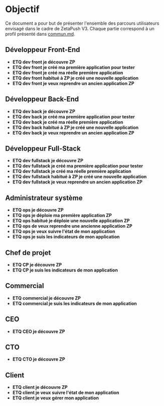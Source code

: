 # Objectif

Ce document a pour but de présenter l'ensemble des parcours utilisateurs envisagé dans le cadre de ZetaPush V3. Chaque partie correspond à un profil présenté dans [commun.md](../commun.md).


## Développeur Front-End


* **ETQ dev front je découvre ZP**
* **ETQ dev front je créé ma première application pour tester**
* **ETQ dev front je créé ma réelle première application**
* **ETQ dev front habitué à ZP je créé une nouvelle application**
* **ETQ dev front je veux reprendre un ancien application ZP**

## Développeur Back-End

* **ETQ dev back je découvre ZP**
* **ETQ dev back je créé ma première application pour tester**
* **ETQ dev back je créé ma réelle première application**
* **ETQ dev back habitué à ZP je créé une nouvelle application**
* **ETQ dev back je veux reprendre un ancien application ZP**

## Développeur Full-Stack

* **ETQ dev fullstack je découvre ZP**
* **ETQ dev fullstack je créé ma première application pour tester**
* **ETQ dev fullstack je créé ma réelle première application**
* **ETQ dev fullstack habitué à ZP je créé une nouvelle application**
* **ETQ dev fullstack je veux reprendre un ancien application ZP**

## Administrateur système

* **ETQ ops je découvre ZP**
* **ETQ ops je déploie ma première application ZP**
* **ETQ ops habitué je déploie une nouvelle application ZP**
* **ETQ ops de veux reprendre une ancienne application ZP**
* **ETQ ops je veux suivre l'état de mon application**
* **ETQ ops je suis les indicateurs de mon application**


## Chef de projet

* **ETQ CP je découvre ZP**
* **ETQ CP je suis les indicateurs de mon application**

## Commercial

* **ETQ commercial je découvre ZP**
* **ETQ commercial je suis les indicateurs de mon application**

## CEO

* **ETQ CEO je découvre ZP**

## CTO

* **ETQ CTO je découvre ZP**

## Client

* **ETQ client je découvre ZP**
* **ETQ client je veux suivre l'état de mon application**
* **ETQ client je veux gérer mon application**
